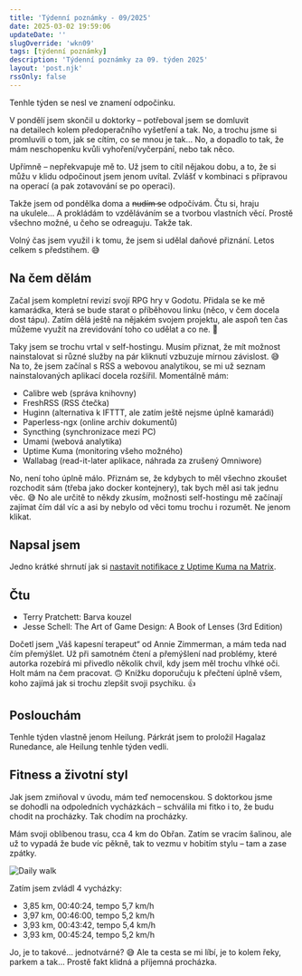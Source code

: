 ```yaml
---
title: 'Týdenní poznámky - 09/2025'
date: 2025-03-02 19:59:06
updateDate: ''
slugOverride: 'wkn09'
tags: [týdenní poznámky]
description: 'Týdenní poznámky za 09. týden 2025'
layout: 'post.njk'
rssOnly: false
---
```

Tenhle týden se nesl ve znamení odpočinku.

V pondělí jsem skončil u doktorky – potřeboval jsem se domluvit na detailech kolem předoperačního vyšetření a tak. No, a trochu jsme si promluvili o tom, jak se cítím, co se mnou je tak… No, a dopadlo to tak, že mám neschopenku kvůli vyhoření/vyčerpání, nebo tak něco.

Upřímně – nepřekvapuje mě to. Už jsem to cítil nějakou dobu, a to, že si můžu v klidu odpočinout jsem jenom uvítal. Zvlášť v kombinaci s přípravou na operací (a pak zotavování se po operaci).

Takže jsem od pondělka doma a ~~nudím se~~ odpočívám. Čtu si, hraju na ukulele… A prokládám to vzděláváním se a tvorbou vlastních věcí. Prostě všechno možné, u čeho se odreaguju. Takže tak.

Volný čas jsem využil i k tomu, že jsem si udělal daňové přiznání. Letos celkem s předstihem. 😅

## Na čem dělám
Začal jsem kompletní revizí svojí RPG hry v Godotu. Přidala se ke mě kamarádka, která se bude starat o příběhovou linku (něco, v čem docela dost tápu). Zatím dělá ještě na nějakém svojem projektu, ale aspoň ten čas můžeme využít na zrevidování toho co udělat a co ne. 🙂

Taky jsem se trochu vrtal v self-hostingu. Musím přiznat, že mít možnost nainstalovat si různé služby na pár kliknutí vzbuzuje mírnou závislost. 😅 Na to, že jsem začínal s RSS a webovou analytikou, se mi už seznam nainstalovaných aplikací docela rozšířil. Momentálně mám:
- Calibre web (správa knihovny)
- FreshRSS (RSS čtečka)
- Huginn (alternativa k IFTTT, ale zatím ještě nejsme úplně kamarádi)
- Paperless-ngx (online archiv dokumentů)
- Syncthing (synchronizace mezi PC)
- Umami (webová analytika)
- Uptime Kuma (monitoring všeho možného)
- Wallabag (read-it-later aplikace, náhrada za zrušený Omniwore)

No, není toho úplně málo. Přiznám se, že kdybych to měl všechno zkoušet rozchodit sám (třeba jako docker kontejnery), tak bych měl asi tak jednu věc. 😅 No ale určitě to někdy zkusím, možnosti self-hostingu mě začínají zajímat čím dál víc a asi by nebylo od věci tomu trochu i rozumět. Ne jenom klikat. 

## Napsal jsem
Jedno krátké shrnutí jak si [nastavit notifikace z Uptime Kuma na Matrix](jak-si-nastavit-notifikace-z-uptime-kuma-na-matrix).
## Čtu

- Terry Pratchett: Barva kouzel
- Jesse Schell: The Art of Game Design: A Book of Lenses (3rd Edition)

Dočetl jsem „Váš kapesní terapeut“ od Annie Zimmerman, a mám teda nad čím přemýšlet. Už při samotném čtení a přemýšlení nad problémy, které autorka rozebírá mi přivedlo několik chvil, kdy jsem měl trochu vlhké oči. Holt mám na čem pracovat. 🙃 Knížku doporučuju k přečtení úplně všem, koho zajímá jak si trochu zlepšit svoji psychiku. 👍

## Poslouchám
Tenhle týden vlastně jenom Heilung. Párkrát jsem to proložil Hagalaz Runedance, ale Heilung tenhle týden vedli. 

## Fitness a životní styl
Jak jsem zmiňoval v úvodu, mám teď nemocenskou. S doktorkou jsme se dohodli na odpoledních vycházkách – schválila mi fitko i to, že budu chodit na procházky. Tak chodím na procházky.

Mám svoji oblíbenou trasu, cca 4 km do Obřan. Zatím se vracím šalinou, ale už to vypadá že bude víc pěkně, tak to vezmu v hobitím stylu – tam a zase zpátky.

![Daily walk](/images/daily-walk.webp)

Zatím jsem zvládl 4 vycházky:
- 3,85 km, 00:40:24, tempo 5,7 km/h
- 3,97 km, 00:46:00, tempo 5,2 km/h
- 3,93 km, 00:43:42, tempo 5,4 km/h
- 3,93 km, 00:45:24, tempo 5,2 km/h

Jo, je to takové… jednotvárné? 😅 Ale ta cesta se mi líbí, je to kolem řeky, parkem a tak… Prostě fakt klidná a příjemná procházka.
